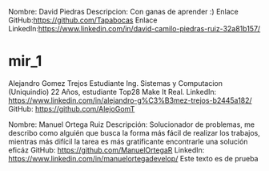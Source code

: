 Nombre: David Piedras
Descripcion: Con ganas de aprender :)
Enlace GitHub:https://github.com/Tapabocas
Enlace LinkedIn:https://www.linkedin.com/in/david-camilo-piedras-ruiz-32a81b157/

# mir_1

Alejandro Gomez Trejos
Estudiante Ing. Sistemas y Computacion (Uniquindio)
22 Años, estudiante Top28 Make It Real.
LinkedIn: https://www.linkedin.com/in/alejandro-g%C3%B3mez-trejos-b2445a182/
GitHub: https://github.com/AlejoGomT 

Nombre: Manuel Ortega Ruiz
Descripción: Solucionador de problemas, me describo como alguién que busca la forma más fácil de realizar los trabajos, mientras más difícil la tarea es más gratificante encontrarle una solución eficáz
GitHub: https://github.com/ManuelOrtegaR
LinkedIn: https://www.linkedin.com/in/manuelortegadevelop/
Este texto es de prueba
